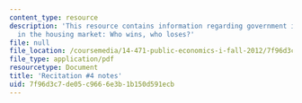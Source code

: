 ```yaml
---
content_type: resource
description: 'This resource contains information regarding government intervention
  in the housing market: Who wins, who loses?'
file: null
file_location: /coursemedia/14-471-public-economics-i-fall-2012/7f96d3c7de05c9666e3b1b150d591ecb_MIT14_471F12_recnotes4.pdf
file_type: application/pdf
resourcetype: Document
title: 'Recitation #4 notes'
uid: 7f96d3c7-de05-c966-6e3b-1b150d591ecb
---
```

